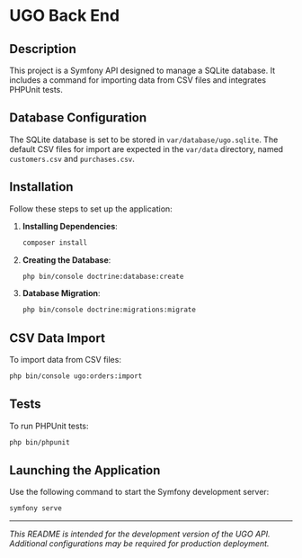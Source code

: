 # UGO Back End

## Description
This project is a Symfony API designed to manage a SQLite database. It includes a command for importing data from CSV files and integrates PHPUnit tests.

## Database Configuration
The SQLite database is set to be stored in `var/database/ugo.sqlite`. The default CSV files for import are expected in the `var/data` directory, named `customers.csv` and `purchases.csv`.

## Installation
Follow these steps to set up the application:

1. **Installing Dependencies**:
   ```bash
   composer install
   ```

2. **Creating the Database**:
   ```bash
   php bin/console doctrine:database:create
   ```

3. **Database Migration**:
   ```bash
   php bin/console doctrine:migrations:migrate
   ```

## CSV Data Import
To import data from CSV files:

```bash
php bin/console ugo:orders:import
```

## Tests
To run PHPUnit tests:

```bash
php bin/phpunit
```

## Launching the Application
Use the following command to start the Symfony development server:

```bash
symfony serve
```

---

*This README is intended for the development version of the UGO API. Additional configurations may be required for production deployment.*
```
